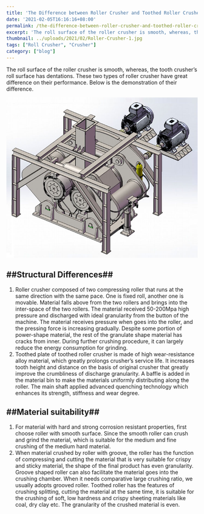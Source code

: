 ```yaml
---
title: 'The Difference between Roller Crusher and Toothed Roller Crusher'
date: '2021-02-05T16:16:16+08:00'
permalink: /the-difference-between-roller-crusher-and-toothed-roller-crusher
excerpt: 'The roll surface of the roller crusher is smooth, whereas, the tooth crusher’s roll surface has dentations. These two types of roller crusher have great difference on their performance.'
thumbnail: ../uploads/2021/02/Roller-Crusher-1.jpg
tags: ["Roll Crusher", "Crusher"]
category: ["blog"]
---
```

The roll surface of the roller crusher is smooth, whereas, the tooth crusher’s roll surface has dentations. These two types of roller crusher have great difference on their performance. Below is the demonstration of their difference.

![Roller Crusher](./images/Roller-Crusher-1.jpg)

##Structural Differences##
----------------------

1. Roller crusher composed of two compressing roller that runs at the same direction with the same pace. One is fixed roll, another one is movable. Material falls above from the two rollers and brings into the inter-space of the two rollers. The material received 50-200Mpa high pressure and discharged with ideal granularity from the button of the machine. The material receives pressure when goes into the roller, and the pressing force is increasing gradually. Despite some portion of power-shape material, the rest of the granulate shape material has cracks from inner. During further crushing procedure, it can largely reduce the energy consumption for grinding.
2. Toothed plate of toothed roller crusher is made of high wear-resistance alloy material, which greatly prolongs crusher’s service life. It increases tooth height and distance on the basis of original crusher that greatly improve the crumbliness of discharge granularity. A baffle is added in the material bin to make the materials uniformly distributing along the roller. The main shaft applied advanced quenching technology which enhances its strength, stiffness and wear degree.

##Material suitability##
--------------------

1. For material with hard and strong corrosion resistant properties, first choose roller with smooth surface. Since the smooth roller can crush and grind the material, which is suitable for the medium and fine crushing of the medium hard material.
2. When material crushed by roller with groove, the roller has the function of compressing and cutting the material that is very suitable for crispy and sticky material, the shape of the final product has even granularity. Groove shaped roller can also facilitate the material goes into the crushing chamber. When it needs comparative large crushing ratio, we usually adopts grooved roller. Toothed roller has the features of crushing splitting, cutting the material at the same time, it is suitable for the crushing of soft, low hardness and crispy sheeting materials like coal, dry clay etc. The granularity of the crushed material is even.